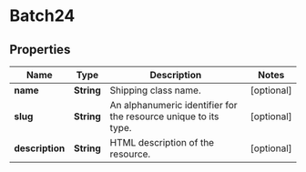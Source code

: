 

# Batch24


## Properties

Name | Type | Description | Notes
------------ | ------------- | ------------- | -------------
**name** | **String** | Shipping class name. |  [optional]
**slug** | **String** | An alphanumeric identifier for the resource unique to its type. |  [optional]
**description** | **String** | HTML description of the resource. |  [optional]



